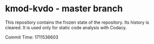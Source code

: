 # kmod-kvdo - master branch

This repository contains the frozen state of the repository.
Its history is cleared. It is used only for static code
analysis with Codacy.

Commit Time: 1711536603